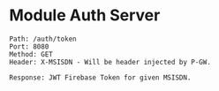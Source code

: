 # Module Auth Server

```http request
Path: /auth/token  
Port: 8080  
Method: GET  
Header: X-MSISDN - Will be header injected by P-GW.
```

    Response: JWT Firebase Token for given MSISDN.
